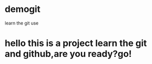 # demogit
learn the git use
<h1>hello this is a project learn the git and github,are you ready?go!</h1>
